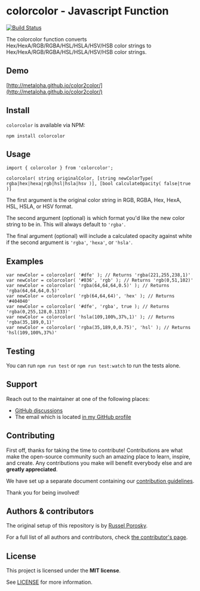 # colorcolor - Javascript Function

[![Build Status](https://github.com/github/docs/actions/workflows/npm.js.yml/badge.svg)](https://github.com/metaloha/color2color/actions)

The colorcolor function converts Hex/HexA/RGB/RGBA/HSL/HSLA/HSV/HSB color strings to Hex/HexA/RGB/RGBA/HSL/HSLA/HSV/HSB color strings.

## Demo

[http://metaloha.github.io/color2color/](http://metaloha.github.io/color2color/)

## Install

`colorcolor` is available via NPM:

	npm install colorcolor

## Usage

	import { colorcolor } from 'colorcolor';

	colorcolor( string originalColor, [string newColorType( rgba|hex|hexa|rgb|hsl|hsla|hsv )], [bool calculateOpacity( false|true )]

The first argument is the original color string in RGB, RGBA, Hex, HexA, HSL, HSLA, or HSV format.

The second argument (optional) is which format you'd like the new color string to be in. This will always default to `'rgba'`.

The final argument (optional) will include a calculated opacity against white if the second argument is `'rgba'`, `'hexa'`, or `'hsla'`.

## Examples

	var newColor = colorcolor( '#dfe' ); // Returns 'rgba(221,255,238,1)'
	var newColor = colorcolor( '#036', 'rgb' ); // Returns 'rgb(0,51,102)'
	var newColor = colorcolor( 'rgba(64,64,64,0.5)' ); // Returns 'rgba(64,64,64,0.5)'
	var newColor = colorcolor( 'rgb(64,64,64)', 'hex' ); // Returns '#404040'
	var newColor = colorcolor( '#dfe', 'rgba', true ); // Returns 'rgba(0,255,128,0.1333)'
	var newColor = colorcolor( 'hsla(109,100%,37%,1)' ); // Returns 'rgba(35,189,0,1)'
	var newColor = colorcolor( 'rgba(35,189,0,0.75)', 'hsl' ); // Returns 'hsl(109,100%,37%)'

## Testing

You can run `npm run test` or `npm run test:watch` to run the tests alone.

## Support

Reach out to the maintainer at one of the following places:

- [GitHub discussions](https://github.com/metaloha/color2color/discussions)
- The email which is located [in my GitHub profile](https://github.com/metaloha)

## Contributing

First off, thanks for taking the time to contribute! Contributions are what make the open-source community such an amazing place to learn, inspire, and create. Any contributions you make will benefit everybody else and are **greatly appreciated**.

We have set up a separate document containing our [contribution guidelines](docs/CONTRIBUTING.md).

Thank you for being involved!

## Authors & contributors

The original setup of this repository is by [Russel Porosky](https://github.com/metaloha).

For a full list of all authors and contributors, check [the contributor's page](https://github.com/metaloha/color2color/contributors).

## License

This project is licensed under the **MIT license**.

See [LICENSE](LICENSE) for more information.
